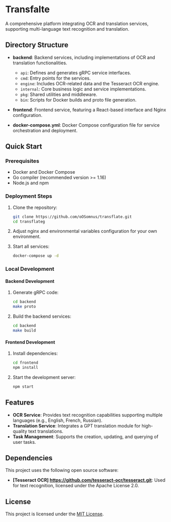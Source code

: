 # Transfalte

A comprehensive platform integrating OCR and translation services, supporting multi-language text recognition and translation.

## Directory Structure

- **backend**: Backend services, including implementations of OCR and translation functionalities.
    - `api`: Defines and generates gRPC service interfaces.
    - `cmd`: Entry points for the services.
    - `engine`: Includes OCR-related data and the Tesseract OCR engine.
    - `internal`: Core business logic and service implementations.
    - `pkg`: Shared utilities and middleware.
    - `bin`: Scripts for Docker builds and proto file generation.

- **frontend**: Frontend service, featuring a React-based interface and Nginx configuration.

- **docker-compose.yml**: Docker Compose configuration file for service orchestration and deployment.

## Quick Start

### Prerequisites

- Docker and Docker Compose
- Go compiler (recommended version >= 1.16)
- Node.js and npm

### Deployment Steps

1. Clone the repository:
   ```bash
   git clone https://github.com/oOSomnus/transflate.git
   cd transflateg
   ```

2. Adjust nginx and environmental variables configuration for your own environment.

3. Start all services:
   ```bash
   docker-compose up -d
   ```

### Local Development

#### Backend Development

1. Generate gRPC code:
   ```bash
   cd backend
   make proto
   ```

2. Build the backend services:
   ```bash
   cd backend
   make build
   ```

#### Frontend Development

1. Install dependencies:
   ```bash
   cd frontend
   npm install
   ```

2. Start the development server:
   ```bash
   npm start
   ```

## Features

- **OCR Service**: Provides text recognition capabilities supporting multiple languages (e.g., English, French, Russian).
- **Translation Service**: Integrates a GPT translation module for high-quality text translations.
- **Task Management**: Supports the creation, updating, and querying of user tasks.

## Dependencies

This project uses the following open source software:
- **[Tesseract OCR] https://github.com/tesseract-ocr/tesseract.git**: Used for text recognition, licensed under the Apache License 2.0.

## License

This project is licensed under the [MIT License](./LICENSE).

